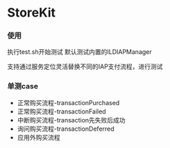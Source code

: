 # StoreKit
### 使用
执行test.sh开始测试
默认测试内置的ILDIAPManager

支持通过服务定位灵活替换不同的IAP支付流程，进行测试
### 单测case
* 正常购买流程-transactionPurchased
* 正常购买流程-transactionFailed
* 中断购买流程-transaction先失败后成功
* 询问购买流程-transactionDeferred
* 应用外购买流程